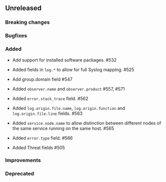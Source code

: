 <!-- When adding an entry to the Changelog:
- Please follow the Keep a Changelog: http://keepachangelog.com/ guidelines.
- Please insert your changelog line ordered by PR ID.
Thanks, you're awesome :-) -->

## Unreleased

### Breaking changes

### Bugfixes

### Added
* Add support for installed software packages. #532

* Added fields in `log.*` to allow for full Syslog mapping. #525
* Add group.domain field #547
* Added `observer.name` and `observer.product` #557, #571
* Added `error.stack_trace` field. #562
* Added `log.origin.file.name`, `log.origin.function` and `log.origin.file.line` fields. #563
* Added `service.node.name` to allow distinction between different nodes of the same service running on the same host. #565
* Added `error.type` field. #566

* Added Threat fields #505

### Improvements

### Deprecated


<!-- All empty sections:

## Unreleased

### Breaking changes

### Bugfixes

### Added

### Improvements

### Deprecated

-->
